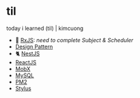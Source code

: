 # til

today i learned (til) | kimcuong

- 💅 [RxJS](./rxjs): *need to complete Subject & Scheduler*
- [Design Pattern](./design-pattern)
- 🐈 [NestJS](./nestjs)
- [ReactJS](./reactjs)
- [MobX](./mobx)
- [MySQL](./mysql)
- [PM2](./pm2)
- [Stylus](./stylus)
